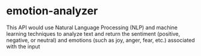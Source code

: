 # emotion-analyzer
This API would use Natural Language Processing (NLP) and machine learning techniques to analyze text and return the sentiment (positive, negative, or neutral) and emotions (such as joy, anger, fear, etc.) associated with the input
